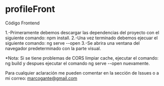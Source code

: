 # profileFront

Código Frontend

1.-Primeramente debemos descargar las dependencias del proyecto con el siguiente comando: npm install.
2.-Una vez terminado debemos ejecuar el siguiente comando: ng serve --open
3.-Se abrira una ventana del navegador predeterminado con la parte visual.

*Nota: Si se tiene problemas de CORS limpiar cache, ejecutar el comando: ng build y despues ejecutar el comando ng serve --open nuevamente.

Para cualquier aclaración me pueden comentar en la sección de Issues o a mi correo: marcogante@gmail.com

